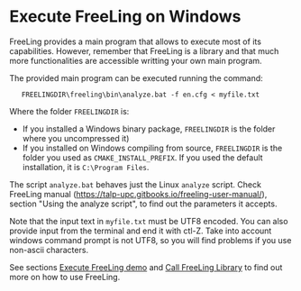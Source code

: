 # Execute FreeLing on Windows

FreeLing provides a main program that allows to execute most of its capabilities.
However, remember that FreeLing is a library and that much more functionalities are accessible writting your own main program.

The provided main program can be executed running the command:
```
   FREELINGDIR\freeling\bin\analyze.bat -f en.cfg < myfile.txt
```
Where the folder `FREELINGDIR` is:

* If you installed a Windows binary package, `FREELINGDIR` is the folder where you uncompressed it)
* If you installed on Windows compiling from source, `FREELINGDIR` is the folder you used as `CMAKE_INSTALL_PREFIX`.  If you used the default installation, it is `C:\Program Files`.

The script `analyze.bat` behaves just the Linux `analyze` script. Check FreeLing manual (https://talp-upc.gitbooks.io/freeling-user-manual/), section "Using the analyze script", to find out the parameters it accepts.

Note that the input text in `myfile.txt` must be UTF8 encoded. You can also provide input from the terminal and end it with ctl-Z. 
Take into account windows command prompt is not UTF8, so you will find problems if you use non-ascii characters.

See sections [Execute FreeLing demo](#execute-analyzer) and [Call FreeLing Library](#call-library) to find out more on how to use FreeLing.        


